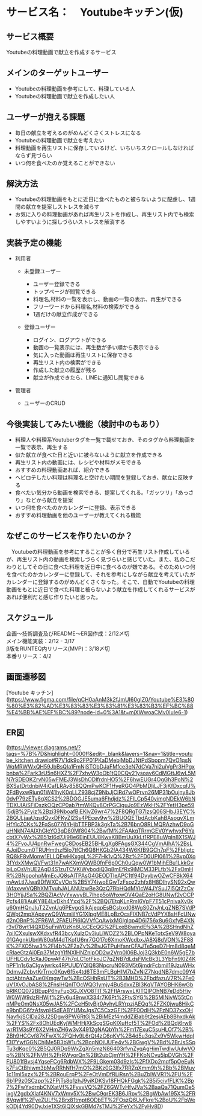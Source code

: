 # サービス名：　Youtubeキッチン(仮)
## サービス概要
Youtubeの料理動画で献立を作成するサービス

## メインのターゲットユーザー
- Youtubeの料理動画を参考にして、料理している人</br>
- Youtubeの料理動画で献立を作成したい人</br>

## ユーザーが抱える課題
- 毎日の献立を考えるのがめんどくさくストレスになる</br>
- Youtubeの料理動画で献立を考えたい</br>
- 料理動画を再生リストに保存しているけど、いちいちスクロールしなければならず見づらい</br>
- いつ何を食べたのか覚えることができない

## 解決方法
- Youtubeの料理動画をもとに近日に食べたものと被らないように配慮し、1週間の献立を提案しストレスを減らす</br>
- お気に入りの料理動画があれば再生リストを作成し、再生リスト内でも検索しやすいように探しづらいストレスを解消する

## 実装予定の機能
- 利用者</br>
  - 未登録ユーザー</br>
    - ユーザー登録できる</br>
    - トップページが閲覧できる</br>
    - 料理名,材料の一覧を表示し、動画の一覧の表示、再生ができる</br>
    - フリーワードから料理名,材料の検索ができる</br>
    - 1週だけの献立作成ができる</br>

  - 登録ユーザー</br>
    - ログイン、ログアウトができる</br>
    - 動画の一覧表示には、再生数が多い順から表示できる</br>
    - 気に入った動画は再生リストに保存できる</br>
    - 再生リスト内の検索ができる<br>
    - 作成した献立の履歴が残る<br>
    - 献立が作成できたら、LINEに通知し閲覧できる</br>

- 管理者</br>
  - ユーザーのCRUD</br>

## 今後実装してみたい機能（検討中のもあり）
- 料理人や料理系Youtuberタグを一覧で載せておき、そのタグから料理動画を一覧で表示、再生する</br>
- 似た献立が食べた日と近いに被らないように献立を作成できる</br>
- 再生リスト内の動画には、レシピや材料がメモできる</br>
- おすすめの料理動画あれば、紹介できる</br>
- ヘビロテしたい料理は料理名と空けたい期間を登録しておき、献立に反映する</br>
- 食べたい気分から動画を検索できる、提案してくれる。「ガッツリ」「あっさり」などから献立を提案</br>
- いつ何を食べたのかカレンダーに登録、表示できる</br>
- おすすめ料理動画を他のユーザーが教えてくれる機能

## なぜこのサービスを作りたいのか？
　Youtubeの料理動画を参考にすることが多く自分で再生リスト作成しているが、再生リスト内の動画を検索しづらく見づらいと感じていた。また、私のこだわりとしてその日に食べた料理を近日中に食べるのが嫌である。そのためいつ何を食べたのかカレンダーに登録して、それを参考にしながら献立を考えていたがカレンダーに登録するのがめんどくさくなった。そこで、自動でYoutubeの料理動画をもとに近日で食べた料理と被らないよう献立を作成してくれるサービスがあれば便利だと感じ作りたいと思った。


## スケジュール
企画〜技術調査及びREADME〜ER図作成：2/12〆切</br>
メイン機能実装：2/12 - 3/17</br>
β版をRUNTEQ内リリース(MVP)：3/18〆切</br>
本番リリース：4/2

## 画面遷移図
[Youtube キッチン]
(https://www.figma.com/file/qCH0aAnM3k2fJmUI60gIZ0/Youtube%E3%80%80%E3%82%AD%E3%83%83%E3%83%81%E3%83%B3%EF%BC%88%E4%BB%AE%EF%BC%89?node-id=0%3A1&t=mjXWwoaCMv0IuIe6-1)

## ER図
(https://viewer.diagrams.net/?tags=%7B%7D&highlight=0000ff&edit=_blank&layers=1&nav=1&title=youtube_kitchen.drawio#R7V1dk9o2FP01PKaDMebjMbDJNtPdSbppm7QvO1qsNWqMRWWxQH59JbBsQIa1FmNjSTObDJaFMfce3eN7dCVa7ni2uiVgPr3HPgxbnba%2Fark3rU5n6HXZ%2F7xhvW3oOb1tQ0CQv21ysoav6CdMGttJ6wL5MN7rSDEOKZrvN05wFMEJ3WsDhODlfrdnHO5%2F6hwEUGr4OgGh3PoN%2BXSatDrtdnbiV4iCafLRAy858QQmPwKCF1HyeRGO4PbMDIjLJF3jKfDxcqfJ%2FdByxwRjun01W41hyK0qLLZ938cjZ9NbJjCiRd7wOPrvn26MP31bOujny8Jb0dvP79zETy8gXCS2%2BDOGJE5uma6Fhdjdz%2FlLCp540yimgNDEkW6bNTDXUIAiSFiDszkOQzCP0ab7tmWKQv8OrPGCiguJo9EzWkH%2FYetH3pe59I5djB%2Fyiz%2Bzi39NboafBiEKIvZ6wr47%2F8QRgTG7lzsQ06SHbJ3EYC%2BQULjaaUqsdQvxDFKyZl2Ss4PEcev9w%2BUOQETbdAcbKahBAsogvXLmHfYicZCKs%2FqSs0776YHjbTTFBP3k3gkTa%2B76bnO8RLMQRAzhwD9oGuHNkN74AIXhGIeYO3gD80Mf804%2BwfM%2FAAkgTRrmGEV0YwhvxP6YacbtX7yWx%2B51zI6d7Jj98e6EjnEUU8KwxK8BmUuXkLt1RPE8uWgIn8X1SWJ4%2FvoJU4pnRwFwegC8DosEB25BHLgXg8FAgsGX344CgVmAIhA%2BsLAJoiDcum0TRUHmthzf5lo7tfCh6Q8HKGb2fA434W6KfB9GCh7pF%2FbIjgtcRQ8kF8vMonw1ELLQEwHKxggL%2F7Hk1vQ%2Bz%2FD0UPI061%2Bvp0Xo3fYdxXMwQVFwt31n7wAKXmVQWB0fnF6p0Ch0uQqw0W1bMihEBu1LkkGvbjLoOsVhUE2AgD4S1zuTCVKIWybodiQ3g8mEfRx9jMCM33PLfb%2FxOmHR%2BNopohpMmEcJQ8sAlTPAsG4GEODTIeAPC1tf94DvybwOZwCFBkX64mAwLtI7Jwa9DfWXCvVOp%2B5Y74iwoEGwTzFsoz2zhfx8H8DIhySN92xQwIAfaxvwVQBhXMTvuhJALANUzwBe3QzQ7RbHQdMYIcW4JYSuJ7l5QtZzCv3HOYjjJSa%2BQZlAcVyYxwvyBL7lhep5oWhxwOV4QaE2oHG8UNwf2vOCPPcfs481iAuKY8E4LvDkh4Yxxj%2F%2BQj7EtqKLnRmI6VpF7T51cPnivaXv0ku60mHQnJIuT2ZvnUq6PEvgqSlkAjeqpEsBCsbxd08WgS0ZnJnLqZNB7SVdPQWpt2mpXApxywQ9WcmliIYG1XIpgME8LpBzOcsFlXNB7cVdPYX8sHFcUNwd2nOBnP%2FR6WL2FAEUPi6IQVVfCqAwjxMGlgIqp4D6i756x8u6GxfyB4XNr3vI78vrt14QXD5uFnW0zKn6UoCEcQG%2FLxeB8wmdEfs3A%2BSHndNhZ7piICXxulswXKdxvfR43bcyXulzOv3iuLiWOZ2%2BLOPpNKeTotxSeV9W8oya01GAgnkUbnW80pM4dTKofU6nr7GO17c6XmoKWcdbxJA8Xj8dVON%2F88K%2FXO5hw3%2Fl4b%2F2aZy%2BvJGTPuHfanrCFAJTe5qeD7Hm8d8qeMcRIaeGtzAi0Ep37MzgYIfNXlHNZnipOD2w2Vrp0l06BJoj3Q3kbE0n6W5gE7bUFHLCdv1cXaJ0pwAF47h7qLC1otFkoJC7qZNB7dLdsFMcBk3L3YbFn9l0Z4KhPF1n1s6aClgwjwrkx4RPUUDYQIQ83NpcruN093M5t6jmdrFcbmil19JzuWHxDdmvJZcbytKrTrnc0Kqv6f5x4td6TE3mFLBgHIM7bZvNlZ7NqdNB7dmc09Y4nctAbtnAaZue0KmgwTw%2BcOSHhRsUT%2B3MHD%2FbdfazuV7R%2Fe0uV1XvOJbAS8%2FnslHQnITOcWQG1ymjy4BuSdxxZBI3KqVTAYOBHK6wGbbRlKCQ072BEupP6hyFup3GJXVO8TlT%2FflArswxLKlTQIPOhNB7eDd5HiyW0WjW9dzRHWjf%2Fv6u49nwX334r7K6Pt%2FtvSYG%2B5MINivW55tCnnMPeOm0NsX05wJA5%2FCeH5tyBjr0AyhyLRYrpzjAEQg%2FZK0jwu8HikCe9bnDG6fzAfsvpHSdEABYUMxJgs7C5CxzGFl%2FF0OdH%2FzND37xxOHNavfkjSCIDa28J2SDgw8PW6RtGj%2BiMEzf4mddZiBab9t2esjAEb8BhxdkAk%2FYS%2Fx8OhUEdKyjWMHHjXkScgSGgKIXuHcf5T%2FOd%2BQdj6rw8wrR1M3s9Y6X2VHmZH6w3vX4912gNAQbYh%2Fm17ExuC5suHLOf7%2B%2Bh9HCCvf87KFwX%2FQHy9L6rQt4zC6qKV%2B4d5u3qsZx9V5WkwHdqIf3I7YwfGGNChjMe5B3bW1u%2BcqNOiUUFe4v%2BGwgV%2Bd%2BrJsSSpTu3dKqc0%2B5QJ0RDq9WxZgXn5mzN86403rfvnZyqAgHimTwdlwUulwVOp%2BN%2FNVH%2FrRWvorQn%2Bt2ubCjmYH%2FFKbNCvu5lpDVGh%2FFU801fBvsj4YqseFCg6RdbWX%2F9LGkem03d9zIs%2FfXDo2mqf5pOeEuNk7FsCtBhiwm3bMwRRhNfH7mO%2BKz0G3lfx7RRZgXmm9h%2Bb%2BMuv1c11ml5xzx%2F%2BRouErpP%2FeOtVmDfRLiRsn%2BuZbIWVR1%2FU%2F6b1P9z0SCzpp%2FPjTs8q1zhJ9yiKDKSv18FHQkFGgk%2B5i5civfFLK%2Bp7%2FwYxdrnbCNXatVf%2FyvvVQ%2FZ6GWTvHfyJVa%2BaaQa71QumOe5ixgV2gdlxXlaf4KNV7xWmv5X%2BwC9qrEK3B6JRpv%2BgWbAw195X%2FR8VqwIf%2FyeZULf%2Brx81tmpt6ODbET%2FOszQ6UvFkre%2BoU%2FbWekODj4Yd90DyJxie1XSt6lQlXskGBMd7sTMJ%2FeYx%2FyHv8D)
